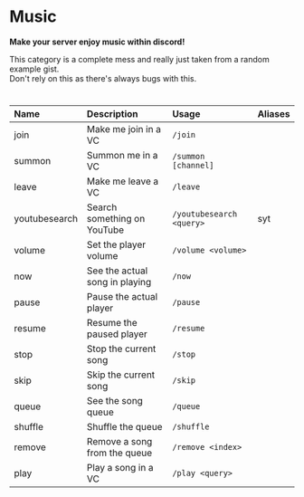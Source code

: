 # Music

**Make your server enjoy music within discord!**

This category is a complete mess and really just taken from a random example gist. <br />
Don't rely on this as there's always bugs with this.
#

| Name | Description | Usage | Aliases |
| :--- | :--- | :--- | :--- |
| join | Make me join in a VC | `/join`
| summon | Summon me in a VC | `/summon [channel]`
| leave | Make me leave a VC | `/leave`
| youtubesearch | Search something on YouTube | `/youtubesearch <query>` | syt
| volume | Set the player volume | `/volume <volume>`
| now | See the actual song in playing | `/now`
| pause | Pause the actual player | `/pause`
| resume | Resume the paused player | `/resume`
| stop | Stop the current song | `/stop`
| skip | Skip the current song | `/skip`
| queue | See the song queue | `/queue`
| shuffle | Shuffle the queue | `/shuffle`
| remove | Remove a song from the queue | `/remove <index>`
| play | Play a song in a VC | `/play <query>`